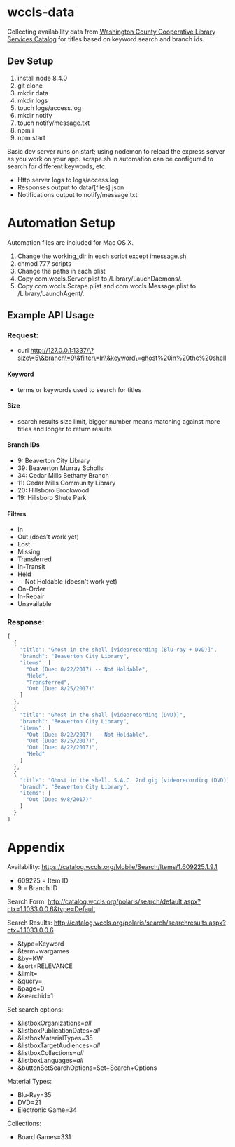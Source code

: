 # wccls-data

Collecting availability data from [Washington County Cooperative Library Services Catalog](https://catalog.wccls.org/) for titles based on keyword search and branch ids.

## Dev Setup

1. install node 8.4.0
1. git clone
1. mkdir data
1. mkdir logs
1. touch logs/access.log
1. mkdir notify
1. touch notify/message.txt
1. npm i
1. npm start

Basic dev server runs on start; using nodemon to reload the express server as you work on your app.  scrape.sh in automation can be configured to search for different keywords, etc.

* Http server logs to logs/access.log
* Responses output to data/[files].json
* Notifications output to notify/message.txt

# Automation Setup
Automation files are included for Mac OS X.  

1. Change the working_dir in each script except imessage.sh
1. chmod 777 scripts
1. Change the paths in each plist
1. Copy com.wccls.Server.plist to /Library/LauchDaemons/.
1. Copy com.wccls.Scrape.plist and com.wccls.Message.plist to /Library/LaunchAgent/.

## Example API Usage

### Request:
* curl http://127.0.0.1:1337/\?size\=5\&branch\=9\&filter\=In\&keyword\=ghost%20in%20the%20shell

#### Keyword
* terms or keywords used to search for titles

#### Size
* search results size limit, bigger number means matching against more titles and longer to return results

#### Branch IDs
* 9: Beaverton City Library
* 39: Beaverton Murray Scholls
* 34: Cedar Mills Bethany Branch
* 11: Cedar Mills Community Library
* 20: Hillsboro Brookwood
* 19: Hillsboro Shute Park

#### Filters
* In
* Out (does't work yet)
* Lost
* Missing
* Transferred
* In-Transit
* Held
* -- Not Holdable (doesn't work yet)
* On-Order
* In-Repair
* Unavailable

### Response:
```javascript
[
  {
    "title": "Ghost in the shell [videorecording (Blu-ray + DVD)]",
    "branch": "Beaverton City Library",
    "items": [
      "Out (Due: 8/22/2017) -- Not Holdable",
      "Held",
      "Transferred",
      "Out (Due: 8/25/2017)"
    ]
  },
  {
    "title": "Ghost in the shell [videorecording (DVD)]",
    "branch": "Beaverton City Library",
    "items": [
      "Out (Due: 8/22/2017) -- Not Holdable",
      "Out (Due: 8/25/2017)",
      "Out (Due: 8/22/2017)",
      "Held"
    ]
  },
  {
    "title": "Ghost in the shell. S.A.C. 2nd gig [videorecording (DVD)] : [season two]",
    "branch": "Beaverton City Library",
    "items": [
      "Out (Due: 9/8/2017)"
    ]
  }
]
```

# Appendix

Availability:
https://catalog.wccls.org/Mobile/Search/Items/1.609225.1.9.1

* 609225 = Item ID
* 9 = Branch ID

Search Form: http://catalog.wccls.org/polaris/search/default.aspx?ctx=1.1033.0.0.6&type=Default

Search Results: http://catalog.wccls.org/polaris/search/searchresults.aspx?ctx=1.1033.0.0.6
* &type=Keyword
* &term=wargames
* &by=KW
* &sort=RELEVANCE
* &limit=
* &query=
* &page=0
* &searchid=1

Set search options:  
* &listboxOrganizations=_all_
* &listboxPublicationDates=_all_
* &listboxMaterialTypes=35
* &listboxTargetAudiences=_all_
* &listboxCollections=_all_
* &listboxLanguages=_all_
* &buttonSetSearchOptions=Set+Search+Options

Material Types:
* Blu-Ray=35
* DVD=21
* Electronic Game=34

Collections:
* Board Games=331
